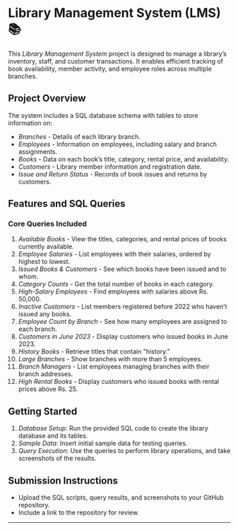 # Library Management System (LMS) 📚

This *Library Management System* project is designed to manage a library’s inventory, staff, and customer transactions. It enables efficient tracking of book availability, member activity, and employee roles across multiple branches.

## Project Overview

The system includes a SQL database schema with tables to store information on:

- *Branches* - Details of each library branch.
- *Employees* - Information on employees, including salary and branch assignments.
- *Books* - Data on each book’s title, category, rental price, and availability.
- *Customers* - Library member information and registration date.
- *Issue and Return Status* - Records of book issues and returns by customers.

## Features and SQL Queries

### Core Queries Included

1. *Available Books* - View the titles, categories, and rental prices of books currently available.
2. *Employee Salaries* - List employees with their salaries, ordered by highest to lowest.
3. *Issued Books & Customers* - See which books have been issued and to whom.
4. *Category Counts* - Get the total number of books in each category.
5. *High-Salary Employees* - Find employees with salaries above Rs. 50,000.
6. *Inactive Customers* - List members registered before 2022 who haven’t issued any books.
7. *Employee Count by Branch* - See how many employees are assigned to each branch.
8. *Customers in June 2023* - Display customers who issued books in June 2023.
9. *History Books* - Retrieve titles that contain "history."
10. *Large Branches* - Show branches with more than 5 employees.
11. *Branch Managers* - List employees managing branches with their branch addresses.
12. *High Rental Books* - Display customers who issued books with rental prices above Rs. 25.

## Getting Started

1. *Database Setup*: Run the provided SQL code to create the library database and its tables.
2. *Sample Data*: Insert initial sample data for testing queries.
3. *Query Execution*: Use the queries to perform library operations, and take screenshots of the results.

## Submission Instructions

- Upload the SQL scripts, query results, and screenshots to your GitHub repository.
- Include a link to the repository for review.

---
